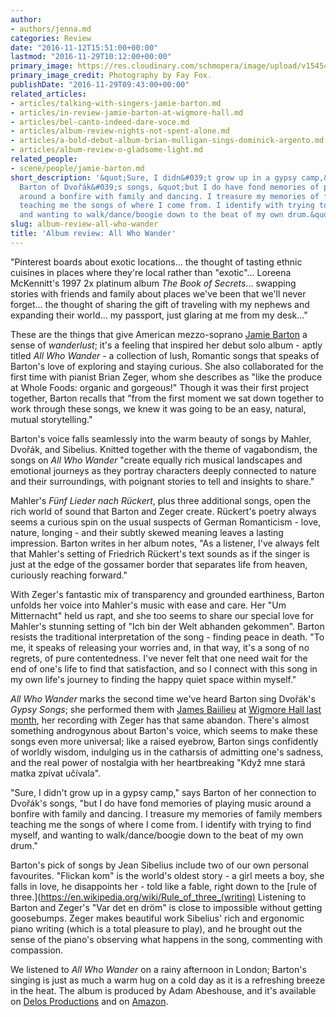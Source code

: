 ```yaml
---
author:
- authors/jenna.md
categories: Review
date: "2016-11-12T15:51:00+00:00"
lastmod: "2016-11-29T10:12:00+00:00"
primary_image: https://res.cloudinary.com/schmopera/image/upload/v1545409169/media/webhook-uploads/1478965911421/2016-11-12---All-Who-Wander-Cover.jpg.jpg
primary_image_credit: Photography by Fay Fox.
publishDate: "2016-11-29T09:43:00+00:00"
related_articles:
- articles/talking-with-singers-jamie-barton.md
- articles/in-review-jamie-barton-at-wigmore-hall.md
- articles/bel-canto-indeed-dare-voce.md
- articles/album-review-nights-not-spent-alone.md
- articles/a-bold-debut-album-brian-mulligan-sings-dominick-argento.md
- articles/album-review-o-gladsome-light.md
related_people:
- scene/people/jamie-barton.md
short_description: '&quot;Sure, I didn&#039;t grow up in a gypsy camp,&quot; says
  Barton of Dvořák&#039;s songs, &quot;but I do have fond memories of playing music
  around a bonfire with family and dancing. I treasure my memories of family members
  teaching me the songs of where I come from. I identify with trying to find myself,
  and wanting to walk/dance/boogie down to the beat of my own drum.&quot;'
slug: album-review-all-who-wander
title: 'Album review: All Who Wander'
---
```


"Pinterest boards about exotic locations... the thought of tasting ethnic cuisines in places where they're local rather than "exotic"... Loreena McKennitt's 1997 2x platinum album *The Book of Secrets*... swapping stories with friends and family about places we've been that we'll never forget... the thought of sharing the gift of traveling with my nephews and expanding their world... my passport, just glaring at me from my desk..."

These are the things that give American mezzo-soprano [Jamie Barton](/talking-with-singers-jamie-barton/) a sense of *wanderlust*; it's a feeling that inspired her debut solo album - aptly titled *All Who Wander* - a collection of lush, Romantic songs that speaks of Barton's love of exploring and staying curious. She also collaborated for the first time with pianist Brian Zeger, whom she describes as "like the produce at Whole Foods: organic and gorgeous!" Though it was their first project together, Barton recalls that "from the first moment we sat down together to work through these songs, we knew it was going to be an easy, natural, mutual storytelling."

Barton's voice falls seamlessly into the warm beauty of songs by Mahler, Dvořák, and Sibelius. Knitted together with the theme of vagabondism, the songs on *All Who Wander* "create equally rich musical landscapes and emotional journeys as they portray characters deeply connected to nature and their surroundings, with poignant stories to tell and insights to share."

Mahler's *Fünf Lieder nach Rückert*, plus three additional songs, open the rich world of sound that Barton and Zeger create. Rückert's poetry always seems a curious spin on the usual suspects of German Romanticism - love, nature, longing - and their subtly skewed meaning leaves a lasting impression. Barton writes in her album notes, "As a listener, I've always felt that Mahler's setting of Friedrich Rückert's text sounds as if the singer is just at the edge of the gossamer border that separates life from heaven, curiously reaching forward."

With Zeger's fantastic mix of transparency and grounded earthiness, Barton unfolds her voice into Mahler's music with ease and care. Her "Um Mitternacht" held us rapt, and she too seems to share our special love for Mahler's stunning setting of "Ich bin der Welt abhanden gekommen". Barton resists the traditional interpretation of the song - finding peace in death. "To me, it speaks of releasing your worries and, in that way, it's a song of no regrets, of pure contentedness. I've never felt that one need wait for the end of one's life to find that satisfaction, and so I connect with this song in my own life's journey to finding the happy quiet space within myself."

*All Who Wander* marks the second time we've heard Barton sing Dvořák's *Gypsy Songs*; she performed them with [James Baiilieu](/scene/people/james-baillieu/) at [Wigmore Hall last month](/in-review-jamie-barton-at-wigmore-hall/), her recording with Zeger has that same abandon. There's almost something androgynous about Barton's voice, which seems to make these songs even more universal; like a raised eyebrow, Barton sings confidently of worldly wisdom, indulging us in the catharsis of admitting one's sadness, and the real power of nostalgia with her heartbreaking "Když mne stará matka zpívat učívala". 

"Sure, I didn't grow up in a gypsy camp," says Barton of her connection to Dvořák's songs, "but I do have fond memories of playing music around a bonfire with family and dancing.  I treasure my memories of family members teaching me the songs of where I come from.  I identify with trying to find myself, and wanting to walk/dance/boogie down to the beat of my own drum." 

Barton's pick of songs by Jean Sibelius include two of our own personal favourites. "Flickan kom" is the world's oldest story - a girl meets a boy, she falls in love, he disappoints her - told like a fable, right down to the [rule of three.](https://en.wikipedia.org/wiki/Rule_of_three_(writing) Listening to Barton and Zeger's "Var det en dröm" is close to impossible without getting goosebumps. Zeger makes beautiful work Sibelius' rich and ergonomic piano writing (which is a total pleasure to play), and he brought out the sense of the piano's observing what happens in the song, commenting with compassion.

We listened to *All Who Wander* on a rainy afternoon in London; Barton's singing is just as much a warm hug on a cold day as it is a refreshing breeze in the heat. The album is produced by Adam Abeshouse, and it's available on [Delos Productions](https://delosmusic.com/recording/jamie-barton-all-who-wander/) and on [Amazon](https://www.amazon.com/dp/B01LYXJOSF/).
